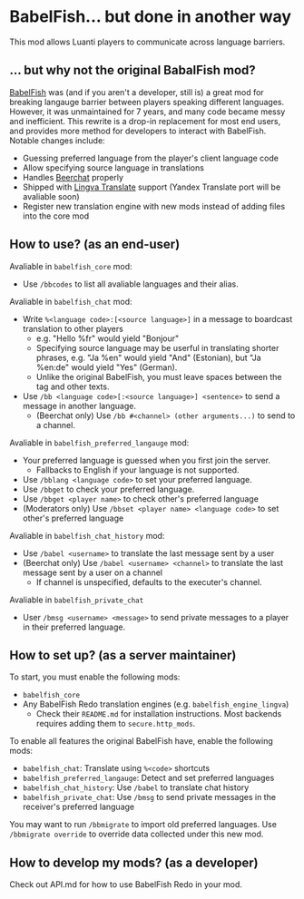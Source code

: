 # BabelFish... but done in another way

This mod allows Luanti players to communicate across language barriers.

## ... but why not the original BabalFish mod?

[BabelFish](https://github.com/taikedz-mt/babelfish) was (and if you aren't a developer, still is) a great mod for breaking langauge barrier between players speaking different languages. However, it was unmaintained for 7 years, and many code became messy and inefficient. This rewrite is a drop-in replacement for most end users, and provides more method for developers to interact with BabelFish. Notable changes include:

* Guessing preferred language from the player's client language code
* Allow specifying source language in translations
* Handles [Beerchat](https://content.luanti.org/packages/mt-mods/beerchat/) properly
* Shipped with [Lingva Translate](https://github.com/thedaviddelta/lingva-translate) support (Yandex Translate port will be avaliable soon)
* Register new translation engine with new mods instead of adding files into the core mod

## How to use? (as an end-user)

Avaliable in `babelfish_core` mod:

* Use `/bbcodes` to list all avaliable languages and their alias.

Avaliable in `babelfish_chat` mod:

* Write `%<language code>:[<source language>]` in a message to boardcast translation to other players
    * e.g. "Hello %fr" would yield "Bonjour"
    * Specifying source language may be userful in translating shorter phrases, e.g. "Ja %en" would yield "And" (Estonian), but "Ja %en:de" would yield "Yes" (German).
    * Unlike the original BabelFish, you must leave spaces between the tag and other texts.
* Use `/bb <language code>[:<source language>] <sentence>` to send a message in another language.
    * (Beerchat only) Use `/bb #<channel> (other arguments...)` to send to a channel.

Avaliable in `babelfish_preferred_langauge` mod:

* Your preferred language is guessed when you first join the server.
    * Fallbacks to English if your language is not supported.
* Use `/bblang <language code>` to set your preferred language.
* Use `/bbget` to check your preferred language.
* Use `/bbget <player name>` to check other's preferred language
* (Moderators only) Use `/bbset <player name> <language code>` to set other's preferred language

Avaliable in `babelfish_chat_history` mod:

* Use `/babel <username>` to translate the last message sent by a user
* (Beerchat only) Use `/babel <username> <channel>` to translate the last message sent by a user on a channel
    * If channel is unspecified, defaults to the executer's channel.

Avaliable in `babelfish_private_chat`

* User `/bmsg <username> <message>` to send private messages to a player in their preferred language.

## How to set up? (as a server maintainer)

To start, you must enable the following mods:

* `babelfish_core`
* Any BabelFish Redo translation engines (e.g. `babelfish_engine_lingva`)
    * Check their `README.md` for installation instructions. Most backends requires adding them to `secure.http_mods`.

To enable all features the original BabelFish have, enable the following mods:

* `babelfish_chat`: Translate using `%<code>` shortcuts
* `babelfish_preferred_langauge`: Detect and set preferred languages
* `babelfish_chat_history`: Use `/babel` to translate chat history
* `babelfish_private_chat`: Use `/bmsg` to send private messages in the receiver's preferred language

You may want to run `/bbmigrate` to import old preferred languages. Use `/bbmigrate override` to override data collected under this new mod.

## How to develop my mods? (as a developer)

Check out API.md for how to use BabelFish Redo in your mod.
